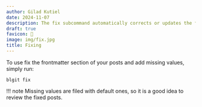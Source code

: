 ```yaml
---
author: Gilad Kutiel
date: 2024-11-07
description: The fix subcommand automatically corrects or updates the frontmatter of your posts to ensure they are properly formatted and compatible with blgit.
draft: true
favicon: 🔨
image: img/fix.jpg
title: Fixing 
---
```


To use fix the frontmatter section of your posts and add missing values, simply run:
```
blgit fix
```

!!! note 
    Missing values are filed with default ones, so it is a good idea to review the fixed posts.


